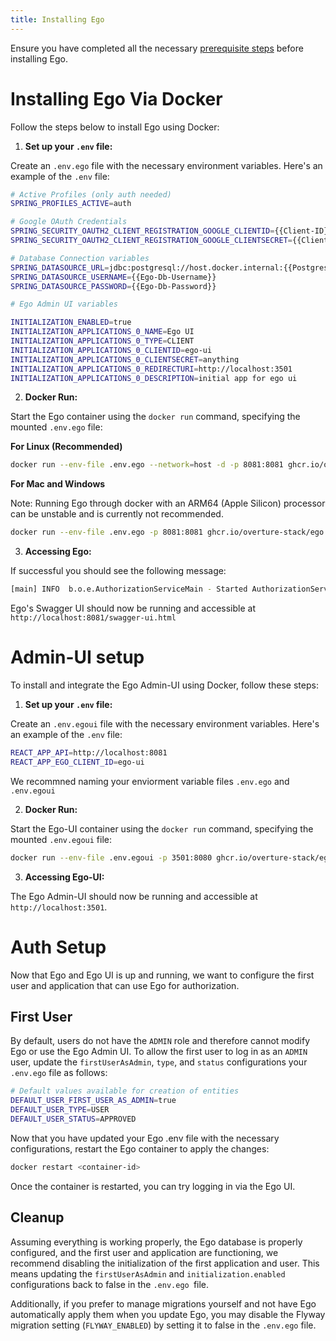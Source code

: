 ```yaml
---
title: Installing Ego
---
```


Ensure you have completed all the necessary <a href="/documentation/ego/installation/prerequisites/" target="_blank" rel="noopener noreferrer">prerequisite steps</a> before installing Ego.

# Installing Ego Via Docker

Follow the steps below to install Ego using Docker:

1. **Set up your `.env` file:**

Create an `.env.ego` file with the necessary environment variables. Here's an example of the `.env` file:

```bash
# Active Profiles (only auth needed)
SPRING_PROFILES_ACTIVE=auth

# Google OAuth Credentials
SPRING_SECURITY_OAUTH2_CLIENT_REGISTRATION_GOOGLE_CLIENTID={{Client-ID}}
SPRING_SECURITY_OAUTH2_CLIENT_REGISTRATION_GOOGLE_CLIENTSECRET={{Client-Secret}}

# Database Connection variables
SPRING_DATASOURCE_URL=jdbc:postgresql://host.docker.internal:{{Postgres-Host(ex.5432)}/{{DB-Name}}
SPRING_DATASOURCE_USERNAME={{Ego-Db-Username}}
SPRING_DATASOURCE_PASSWORD={{Ego-Db-Password}}

# Ego Admin UI variables

INITIALIZATION_ENABLED=true
INITIALIZATION_APPLICATIONS_0_NAME=Ego UI
INITIALIZATION_APPLICATIONS_0_TYPE=CLIENT
INITIALIZATION_APPLICATIONS_0_CLIENTID=ego-ui
INITIALIZATION_APPLICATIONS_0_CLIENTSECRET=anything
INITIALIZATION_APPLICATIONS_0_REDIRECTURI=http://localhost:3501
INITIALIZATION_APPLICATIONS_0_DESCRIPTION=initial app for ego ui
```

2. **Docker Run:**

Start the Ego container using the `docker run` command, specifying the mounted `.env.ego` file:

**For Linux (Recommended)**

```bash
docker run --env-file .env.ego --network=host -d -p 8081:8081 ghcr.io/overture-stack/ego:edge
```

**For Mac and Windows**

Note: Running Ego through docker with an ARM64 (Apple Silicon) processor can be unstable and is currently not recommended.

```bash
docker run --env-file .env.ego -p 8081:8081 ghcr.io/overture-stack/ego:edge
```

3. **Accessing Ego:**

If successful you should see the following message:

```bash
[main] INFO  b.o.e.AuthorizationServiceMain - Started AuthorizationServiceMain in ... seconds (JVM running for ...)
```

Ego's Swagger UI should now be running and accessible at `http://localhost:8081/swagger-ui.html`

# Admin-UI setup

To install and integrate the Ego Admin-UI using Docker, follow these steps:

1. **Set up your `.env` file:**

Create an `.env.egoui` file with the necessary environment variables. Here's an example of the `.env` file:

```bash
REACT_APP_API=http://localhost:8081
REACT_APP_EGO_CLIENT_ID=ego-ui
```

<Note title="Organizing your .env files">We recommned naming your enviorment variable files `.env.ego` and `.env.egoui`</Note>

2. **Docker Run:**

Start the Ego-UI container using the `docker run` command, specifying the mounted `.env.egoui` file:

```bash
docker run --env-file .env.egoui -p 3501:8080 ghcr.io/overture-stack/ego-ui:edge
```

3. **Accessing Ego-UI:**

The Ego Admin-UI should now be running and accessible at `http://localhost:3501`.

# Auth Setup

Now that Ego and Ego UI is up and running, we want to configure the first user and application that can use Ego for authorization.

## First User

By default, users do not have the `ADMIN` role and therefore cannot modify Ego or use the Ego Admin UI. To allow the first user to log in as an `ADMIN` user, update the `firstUserAsAdmin`, `type`, and `status` configurations your `.env.ego` file as follows:

```bash
# Default values available for creation of entities
DEFAULT_USER_FIRST_USER_AS_ADMIN=true
DEFAULT_USER_TYPE=USER
DEFAULT_USER_STATUS=APPROVED
```

Now that you have updated your Ego .env file with the necessary configurations, restart the Ego container to apply the changes:

```bash
docker restart <container-id>
```

Once the container is restarted, you can try logging in via the Ego UI.
## Cleanup

Assuming everything is working properly, the Ego database is properly configured, and the first user and application are functioning, we recommend disabling the initialization of the first application and user. This means updating the `firstUserAsAdmin` and `initialization.enabled` configurations back to false in the `.env.ego `file.

Additionally, if you prefer to manage migrations yourself and not have Ego automatically apply them when you update Ego, you may disable the Flyway migration setting (`FLYWAY_ENABLED`) by setting it to false in the `.env.ego` file.
